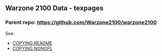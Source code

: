 Warzone 2100 Data - texpages
----------------------------

### Parent repo: https://github.com/Warzone2100/warzone2100

See:
- [COPYING.README](COPYING.README)
- [COPYING.NONGPL](COPYING.NONGPL)
